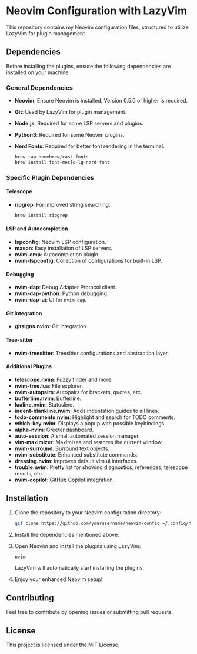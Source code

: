 # Neovim Configuration with LazyVim

This repository contains my Neovim configuration files, structured to utilize LazyVim for plugin management.

## Dependencies

Before installing the plugins, ensure the following dependencies are installed on your machine:

### General Dependencies

- **Neovim**: Ensure Neovim is installed. Version 0.5.0 or higher is required.
- **Git**: Used by LazyVim for plugin management.
- **Node.js**: Required for some LSP servers and plugins.
- **Python3**: Required for some Neovim plugins.
- **Nerd Fonts**: Required for better font rendering in the terminal.

  ```bash
  brew tap homebrew/cask-fonts
  brew install font-meslo-lg-nerd-font
  ```

### Specific Plugin Dependencies

#### Telescope

- **ripgrep**: For improved string searching.
  ```bash
  brew install ripgrep
  ```

#### LSP and Autocompletion

- **lspconfig**: Neovim LSP configuration.
- **mason**: Easy installation of LSP servers.
- **nvim-cmp**: Autocompletion plugin.
- **nvim-lspconfig**: Collection of configurations for built-in LSP.

#### Debugging

- **nvim-dap**: Debug Adapter Protocol client.
- **nvim-dap-python**: Python debugging.
- **nvim-dap-ui**: UI for `nvim-dap`.

#### Git Integration

- **gitsigns.nvim**: Git integration.

#### Tree-sitter

- **nvim-treesitter**: Treesitter configurations and abstraction layer.

#### Additional Plugins

- **telescope.nvim**: Fuzzy finder and more.
- **nvim-tree.lua**: File explorer.
- **nvim-autopairs**: Autopairs for brackets, quotes, etc.
- **bufferline.nvim**: Bufferline.
- **lualine.nvim**: Statusline.
- **indent-blankline.nvim**: Adds indentation guides to all lines.
- **todo-comments.nvim**: Highlight and search for TODO comments.
- **which-key.nvim**: Displays a popup with possible keybindings.
- **alpha-nvim**: Greeter dashboard.
- **auto-session**: A small automated session manager.
- **vim-maximizer**: Maximizes and restores the current window.
- **nvim-surround**: Surround text objects.
- **nvim-substitute**: Enhanced substitute commands.
- **dressing.nvim**: Improves default vim.ui interfaces.
- **trouble.nvim**: Pretty list for showing diagnostics, references, telescope results, etc.
- **nvim-copilot**: GitHub Copilot integration.

## Installation

1. Clone the repository to your Neovim configuration directory:

   ```bash
   git clone https://github.com/yourusername/neovim-config ~/.config/nvim
   ```

2. Install the dependencies mentioned above.

3. Open Neovim and install the plugins using LazyVim:

   ```bash
   nvim
   ```

   LazyVim will automatically start installing the plugins.

4. Enjoy your enhanced Neovim setup!

## Contributing

Feel free to contribute by opening issues or submitting pull requests.

## License

This project is licensed under the MIT License.
